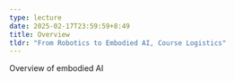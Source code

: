 ```yaml
---
type: lecture
date: 2025-02-17T23:59:59+8:49
title: Overview
tldr: "From Robotics to Embodied AI, Course Logistics"
---
```

Overview of embodied AI
